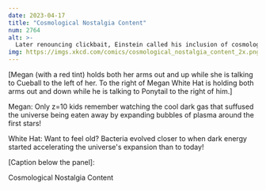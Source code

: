 ```yaml
---
date: 2023-04-17
title: "Cosmological Nostalgia Content"
num: 2764
alt: >-
  Later renouncing clickbait, Einstein called his inclusion of cosmological content in general relativity the biggest blunder of his career.
img: https://imgs.xkcd.com/comics/cosmological_nostalgia_content_2x.png
---
```

[Megan (with a red tint) holds both her arms out and up while she is talking to Cueball to the left of her. To the right of Megan White Hat is holding both arms out and down while he is talking to Ponytail to the right of him.]

Megan: Only z=10 kids remember watching the cool dark gas that suffused the universe being eaten away by expanding bubbles of plasma around the first stars!

White Hat: Want to feel old? Bacteria evolved closer to when dark energy started accelerating the universe's expansion than to today!

[Caption below the panel]:

Cosmological Nostalgia Content